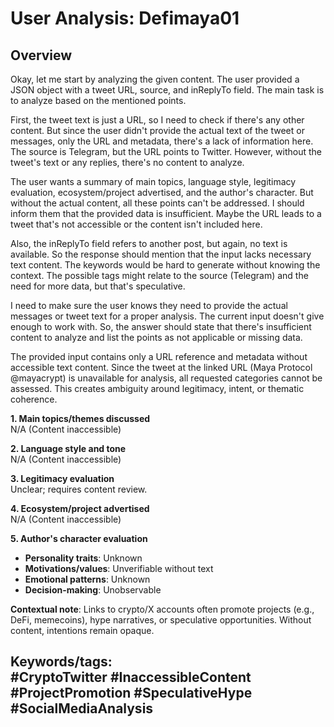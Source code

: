 # User Analysis: Defimaya01

## Overview

<think>
Okay, let me start by analyzing the given content. The user provided a JSON object with a tweet URL, source, and inReplyTo field. The main task is to analyze based on the mentioned points.

First, the tweet text is just a URL, so I need to check if there's any other content. But since the user didn't provide the actual text of the tweet or messages, only the URL and metadata, there's a lack of information here. The source is Telegram, but the URL points to Twitter. However, without the tweet's text or any replies, there's no content to analyze.

The user wants a summary of main topics, language style, legitimacy evaluation, ecosystem/project advertised, and the author's character. But without the actual content, all these points can't be addressed. I should inform them that the provided data is insufficient. Maybe the URL leads to a tweet that's not accessible or the content isn't included here.

Also, the inReplyTo field refers to another post, but again, no text is available. So the response should mention that the input lacks necessary text content. The keywords would be hard to generate without knowing the context. The possible tags might relate to the source (Telegram) and the need for more data, but that's speculative.

I need to make sure the user knows they need to provide the actual messages or tweet text for a proper analysis. The current input doesn't give enough to work with. So, the answer should state that there's insufficient content to analyze and list the points as not applicable or missing data.
</think>

The provided input contains only a URL reference and metadata without accessible text content. Since the tweet at the linked URL (Maya Protocol @mayacrypt) is unavailable for analysis, all requested categories cannot be assessed. This creates ambiguity around legitimacy, intent, or thematic coherence.

**1. Main topics/themes discussed**  
N/A (Content inaccessible)

**2. Language style and tone**  
N/A (Content inaccessible)

**3. Legitimacy evaluation**  
Unclear; requires content review.

**4. Ecosystem/project advertised**  
N/A (Content inaccessible)

**5. Author's character evaluation**  
- **Personality traits**: Unknown  
- **Motivations/values**: Unverifiable without text  
- **Emotional patterns**: Unknown  
- **Decision-making**: Unobservable  

**Contextual note**: Links to crypto/X accounts often promote projects (e.g., DeFi, memecoins), hype narratives, or speculative opportunities. Without content, intentions remain opaque.

**Keywords/tags**:  
#CryptoTwitter #InaccessibleContent #ProjectPromotion #SpeculativeHype #SocialMediaAnalysis
---
